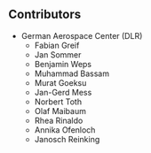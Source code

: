 
Contributors
------------

<!--
This is the official list of the OUTPOST project contributors.
Names of the original copyright holders (individuals or organizations)
should be listed with a '*' in the first column. People who have 
contributed from an organization can be listed under the organization
that actually holds the copyright for their contributions. Those
individuals should have their names indented and be marked with a '-'.
-->

* German Aerospace Center (DLR)
  - Fabian Greif
  - Jan Sommer
  - Benjamin Weps
  - Muhammad Bassam
  - Murat Goeksu
  - Jan-Gerd Mess
  - Norbert Toth
  - Olaf Maibaum
  - Rhea Rinaldo
  - Annika Ofenloch
  - Janosch Reinking
